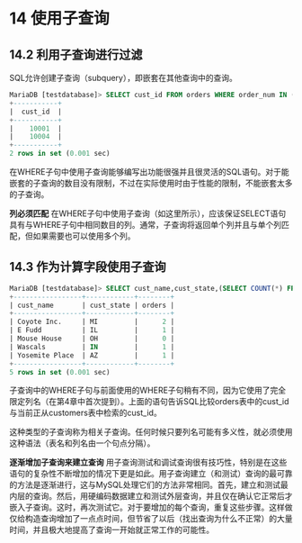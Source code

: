# 14 使用子查询

## 14.2 利用子查询进行过滤

SQL允许创建子查询（subquery），即嵌套在其他查询中的查询。

```SQL
MariaDB [testdatabase]> SELECT cust_id FROM orders WHERE order_num IN (SELECT order_num FROM orderitems WHERE prod_id = 'TNT2');
+-----------+
|  cust_id  |
+-----------+
|    10001  |
|    10004  |
+-----------+
2 rows in set (0.001 sec)
```

在WHERE子句中使用子查询能够编写出功能很强并且很灵活的SQL语句。对于能嵌套的子查询的数目没有限制，不过在实际使用时由于性能的限制，不能嵌套太多的子查询。

**列必须匹配**  在WHERE子句中使用子查询（如这里所示），应该保证SELECT语句具有与WHERE子句中相同数目的列。通常，子查询将返回单个列并且与单个列匹配，但如果需要也可以使用多个列。

## 14.3 作为计算字段使用子查询

```SQL
MariaDB [testdatabase]> SELECT cust_name,cust_state,(SELECT COUNT(*) FROM orders WHERE orders.cust_id = customers.cust_id) AS orders FROM customers ORDER BY cust_name;
+-----------------+------------+--------+
| cust_name       | cust_state | orders |
+-----------------+------------+--------+
| Coyote Inc.     | MI         |      2 |
| E Fudd          | IL         |      1 |
| Mouse House     | OH         |      0 |
| Wascals         | IN         |      1 |
| Yosemite Place  | AZ         |      1 |
+-----------------+------------+--------+
5 rows in set (0.001 sec)
```

子查询中的WHERE子句与前面使用的WHERE子句稍有不同，因为它使用了完全限定列名（在第4章中首次提到）。上面的语句告诉SQL比较orders表中的cust_id与当前正从customers表中检索的cust_id。

这种类型的子查询称为相关子查询。任何时候只要列名可能有多义性，就必须使用这种语法（表名和列名由一个句点分隔）。

**逐渐增加子查询来建立查询**  用子查询测试和调试查询很有技巧性，特别是在这些语句的复杂性不断增加的情况下更是如此。用子查询建立（和测试）查询的最可靠的方法是逐渐进行，这与MySQL处理它们的方法非常相同。首先，建立和测试最内层的查询。然后，用硬编码数据建立和测试外层查询，并且仅在确认它正常后才嵌入子查询。这时，再次测试它。对于要增加的每个查询，重复这些步骤。这样做仅给构造查询增加了一点点时间，但节省了以后（找出查询为什么不正常）的大量时间，并且极大地提高了查询一开始就正常工作的可能性。
